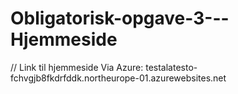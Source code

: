 # Obligatorisk-opgave-3---Hjemmeside

// Link til hjemmeside Via Azure: testalatesto-fchvgjb8fkdrfddk.northeurope-01.azurewebsites.net

